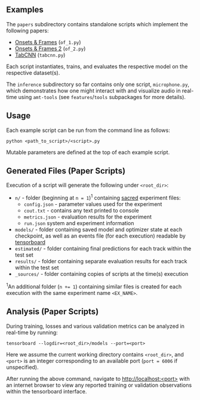 ## Examples
The ```papers``` subdirectory contains standalone scripts which implement the following papers:
- [Onsets & Frames](https://arxiv.org/abs/1710.11153) (```of_1.py```)
- [Onsets & Frames 2](https://arxiv.org/abs/1810.12247) (```of_2.py```)
- [TabCNN](https://archives.ismir.net/ismir2019/paper/000033.pdf) (```tabcnn.py```)

Each script instantiates, trains, and evaluates the respective model on the respective dataset(s).

The ```inference``` subdirectory so far contains only one script, ```microphone.py```, which demonstrates how one might interact with and visualize audio in real-time using ```amt-tools``` (see ```features```/```tools``` subpackages for more details).

## Usage
Each example script can be run from the command line as follows:
```
python <path_to_script>/<script>.py
```

Mutable parameters are defined at the top of each example script.

## Generated Files (Paper Scripts)
Execution of a script will generate the following under ```<root_dir>```:
- ```n/``` - folder (beginning at ```n = 1```)<sup>1</sup> containing [sacred](https://sacred.readthedocs.io/en/stable/quickstart.html) experiment files:
  - ```config.json``` - parameter values used for the experiment
  - ```cout.txt``` - contains any text printed to console
  - ```metrics.json``` - evaluation results for the experiment
  - ```run.json``` system and experiment information
- ```models/``` - folder containing saved model and optimizer state at each checkpoint, as well as an events file (for each execution) readable by [tensorboard](https://www.tensorflow.org/tensorboard)
- ```estimated/``` - folder containing final predictions for each track within the test set
- ```results/``` - folder containing separate evaluation results for each track within the test set
- ```_sources/``` - folder containing copies of scripts at the time(s) execution

<sup>1</sup>An additional folder (```n += 1```) containing similar files is created for each execution with the same experiment name ```<EX_NAME>```.

## Analysis (Paper Scripts)
During training, losses and various validation metrics can be analyzed in real-time by running:
```
tensorboard --logdir=<root_dir>/models --port=<port>
```
Here we assume the current working directory contains ```<root_dir>```, and ```<port>``` is an integer corresponding to an available port (```port = 6006``` if unspecified).

After running the above command, navigate to [http://localhost:&lt;port&gt;]() with an internet browser to view any reported training or validation observations within the tensorboard interface.
